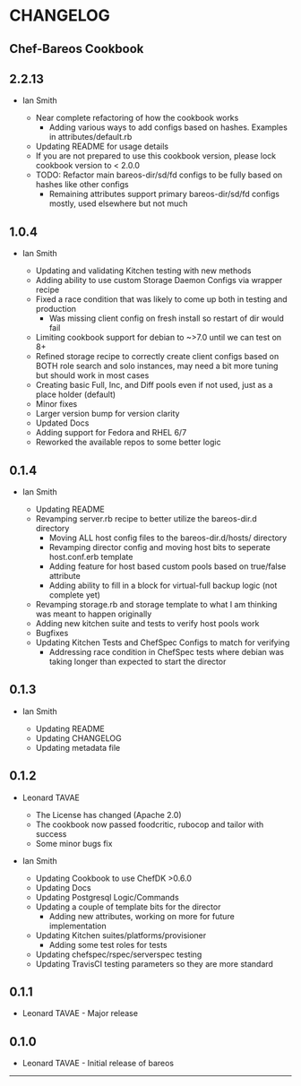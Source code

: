 CHANGELOG
=========
Chef-Bareos Cookbook
--------------------

2.2.13
------
- Ian Smith

  - Near complete refactoring of how the cookbook works
    * Adding various ways to add configs based on hashes. Examples in attributes/default.rb
  - Updating README for usage details
  - If you are not prepared to use this cookbook version, please lock cookbook version to < 2.0.0
  - TODO: Refactor main bareos-dir/sd/fd configs to be fully based on hashes like other configs
    * Remaining attributes support primary bareos-dir/sd/fd configs mostly, used elsewhere but not much

1.0.4
-----
- Ian Smith

  - Updating and validating Kitchen testing with new methods
  - Adding ability to use custom Storage Daemon Configs via wrapper recipe
  - Fixed a race condition that was likely to come up both in testing and production
    * Was missing client config on fresh install so restart of dir would fail
  - Limiting cookbook support for debian to ~>7.0 until we can test on 8+
  - Refined storage recipe to correctly create client configs based on BOTH role search and solo instances, may need a bit more tuning but should work in most cases
  - Creating basic Full, Inc, and Diff pools even if not used, just as a place holder (default)
  - Minor fixes
  - Larger version bump for version clarity
  - Updated Docs
  - Adding support for Fedora and RHEL 6/7
  - Reworked the available repos to some better logic

0.1.4
-----
- Ian Smith

  - Updating README
  - Revamping server.rb recipe to better utilize the bareos-dir.d directory
    * Moving ALL host config files to the bareos-dir.d/hosts/ directory
    * Revamping director config and moving host bits to seperate host.conf.erb template
    * Adding feature for host based custom pools based on true/false attribute
    * Adding ability to fill in a block for virtual-full backup logic (not complete yet)
  - Revamping storage.rb and storage template to what I am thinking was meant to happen originally
  - Adding new kitchen suite and tests to verify host pools work
  - Bugfixes
  - Updating Kitchen Tests and ChefSpec Configs to match for verifying
    * Addressing race condition in ChefSpec tests where debian was taking
      longer than expected to start the director

0.1.3
-----
- Ian Smith

  - Updating README
  - Updating CHANGELOG
  - Updating metadata file

0.1.2
-----
- Leonard TAVAE

  - The License has changed (Apache 2.0)
  - The cookbook now passed foodcritic, rubocop and tailor with success
  - Some minor bugs fix

- Ian Smith

  - Updating Cookbook to use ChefDK >0.6.0
  - Updating Docs
  - Updating Postgresql Logic/Commands
  - Updating a couple of template bits for the director
    * Adding new attributes, working on more for future implementation
  - Updating Kitchen suites/platforms/provisioner
    * Adding some test roles for tests
  - Updating chefspec/rspec/serverspec testing
  - Updating TravisCI testing parameters so they are more standard

0.1.1
-----
- Leonard TAVAE - Major release

0.1.0
-----
- Leonard TAVAE - Initial release of bareos

- - -

